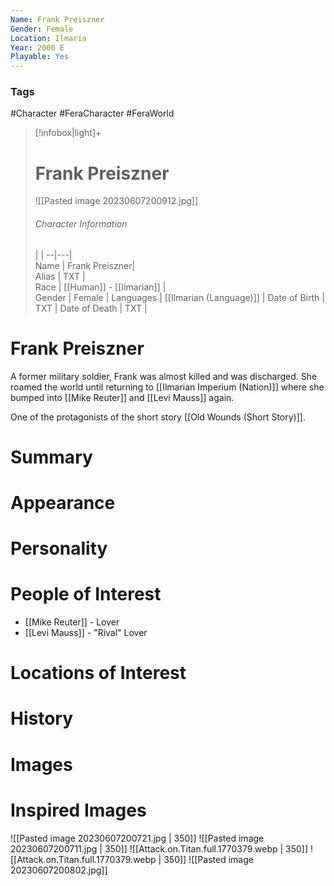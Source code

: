 ```yaml
---
Name: Frank Preiszner
Gender: Female
Location: Ilmaria
Year: 2000 E
Playable: Yes
---
```


### Tags
#Character #FeraCharacter  #FeraWorld

> [!infobox|light]+  
> # Frank Preiszner
> ![[Pasted image 20230607200912.jpg]]
> ###### Character Information
>  |   |
> --|---|  
> Name | Frank Preiszner|  
> Alias | TXT |  
> Race | [[Human]] - [[Ilmarian]] |  
> Gender | Female |
> Languages | [[Ilmarian (Language)]] |
> Date of Birth | TXT |
> Date of Death | TXT |

# Frank Preiszner
A former military soldier, Frank was almost killed and was discharged.  She roamed the world until returning to [[Ilmarian Imperium (Nation)]] where she bumped into [[Mike Reuter]] and [[Levi Mauss]] again. 

One of the protagonists of the short story [[Old Wounds (Short Story)]].
# Summary

# Appearance

# Personality

# People of Interest
- [[Mike Reuter]] - Lover
- [[Levi Mauss]] - "Rival" Lover

# Locations of Interest

# History

# Images

# Inspired Images
![[Pasted image 20230607200721.jpg | 350]]
![[Pasted image 20230607200711.jpg | 350]]
![[Attack.on.Titan.full.1770379.webp | 350]]
![[Attack.on.Titan.full.1770379.webp | 350]]
![[Pasted image 20230607200802.jpg]]